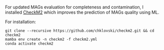 For updated MAGs evaluation for completeness and contamination, 
I installed [CheckM2](https://github.com/chklovski/CheckM2) 
which improves the prediction of MAGs quality using ML.

For installation:
```
git clone --recursive https://github.com/chklovski/checkm2.git && cd checkm2
mamba env create -n checkm2 -f checkm2.yml
conda activate checkm2
```
